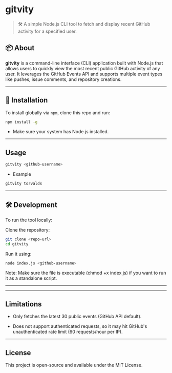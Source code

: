 # gitvity

> 🛠️ A simple Node.js CLI tool to fetch and display recent GitHub activity for a specified user.

## 📦 About

**gitvity** is a command-line interface (CLI) application built with Node.js that allows users to quickly view the most recent public GitHub activity of any user. It leverages the GitHub Events API and supports multiple event types like pushes, issue comments, and repository creations.

---

## 🔧 Installation

To install globally via `npm`, clone this repo and run:

```bash
npm install -g
```
- Make sure your system has Node.js installed.

---

## Usage

```sh
gitvity <github-username>
```

- Example

```sh
gitvity torvalds
```

---

## 🛠️ Development
To run the tool locally:

Clone the repository:

```sh
git clone <repo-url>
cd gitvity
```

Run it using:

```sh
node index.js <github-username>
```
Note: Make sure the file is executable (chmod +x index.js) if you want to run it as a standalone script.

---

---

## Limitations

- Only fetches the latest 30 public events (GitHub API default).

- Does not support authenticated requests, so it may hit GitHub's unauthenticated rate limit (60 requests/hour per IP).

---

## License

This project is open-source and available under the MIT License.